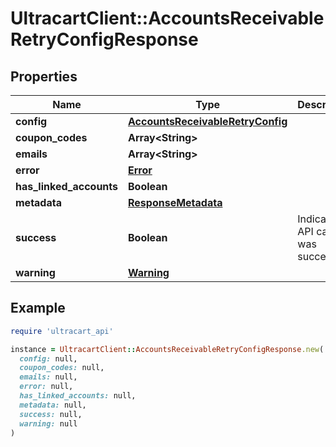 # UltracartClient::AccountsReceivableRetryConfigResponse

## Properties

| Name | Type | Description | Notes |
| ---- | ---- | ----------- | ----- |
| **config** | [**AccountsReceivableRetryConfig**](AccountsReceivableRetryConfig.md) |  | [optional] |
| **coupon_codes** | **Array&lt;String&gt;** |  | [optional] |
| **emails** | **Array&lt;String&gt;** |  | [optional] |
| **error** | [**Error**](Error.md) |  | [optional] |
| **has_linked_accounts** | **Boolean** |  | [optional] |
| **metadata** | [**ResponseMetadata**](ResponseMetadata.md) |  | [optional] |
| **success** | **Boolean** | Indicates if API call was successful | [optional] |
| **warning** | [**Warning**](Warning.md) |  | [optional] |

## Example

```ruby
require 'ultracart_api'

instance = UltracartClient::AccountsReceivableRetryConfigResponse.new(
  config: null,
  coupon_codes: null,
  emails: null,
  error: null,
  has_linked_accounts: null,
  metadata: null,
  success: null,
  warning: null
)
```

